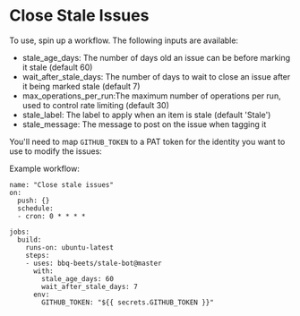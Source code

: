 # Close Stale Issues

To use, spin up a workflow. The following inputs are available:
 * stale_age_days: The number of days old an issue can be before marking it stale (default 60)
 * wait_after_stale_days: The number of days to wait to close an issue after it being marked stale (default 7)
 * max_operations_per_run:The maximum number of operations per run, used to control rate limiting (default 30)
 * stale_label: The label to apply when an item is stale (default 'Stale')
 * stale_message: The message to post on the issue when tagging it
 
You'll need to map `GITHUB_TOKEN` to a PAT token for the identity you want to use to modify the issues:
 
Example workflow:
```
name: "Close stale issues"
on:
  push: {}
  schedule:
  - cron: 0 * * * *

jobs:
  build:
    runs-on: ubuntu-latest
    steps:
    - uses: bbq-beets/stale-bot@master
      with:
        stale_age_days: 60
        wait_after_stale_days: 7
      env:
        GITHUB_TOKEN: "${{ secrets.GITHUB_TOKEN }}"
```
